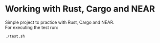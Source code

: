 # Working with Rust, Cargo and NEAR

Simple project to practice with Rust, Cargo and NEAR.  
For executing the test run:

```sh
./test.sh
```